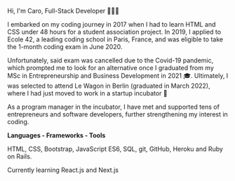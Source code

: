 Hi, I'm Caro, Full-Stack Developer 👩🏼‍💻

I embarked on my coding journey in 2017 when I had to learn HTML and CSS under 48 hours for a student association project. In 2019, I applied to Ecole 42, a leading coding school in Paris, France, and was eligible to take the 1-month coding exam in June 2020.

Unfortunately, said exam was cancelled due to the Covid-19 pandemic, which prompted me to look for an alternative once I graduated from my MSc in Entrepreneurship and Business Development in 2021 🎓. Ultimately, I was selected to attend Le Wagon in Berlin (graduated in March 2022), where I had just moved to work in a startup incubator 🚀

As a program manager in the incubator, I have met and supported tens of entrepreneurs and software developers, further strengthening my interest in coding.



**Languages - Frameworks - Tools**

HTML, CSS, Bootstrap, JavaScript ES6, SQL, git, GitHub, Heroku and Ruby on Rails.

Currently learning React.js and Next.js
